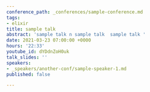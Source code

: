 ```yaml
---
conference_path: _conferences/sample-conference.md
tags:
- elixir
title: sample talk
abstract: 'sample talk n sample talk  sample talk '
date: 2021-03-23 07:00:00 +0000
hours: '22:33'
youtube_id: dYDdnZoH0uk
talk_slides: ''
speakers:
- _speakers/another-conf/sample-speaker-1.md
published: false

---
```

